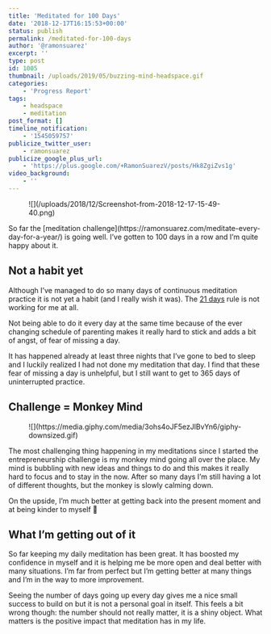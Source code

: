 ```yaml
---
title: 'Meditated for 100 Days'
date: '2018-12-17T16:15:53+00:00'
status: publish
permalink: /meditated-for-100-days
author: '@ramonsuarez'
excerpt: ''
type: post
id: 1005
thumbnail: /uploads/2019/05/buzzing-mind-headspace.gif
categories: 
    - 'Progress Report'
tags:
    - headspace
    - meditation
post_format: []
timeline_notification:
    - '1545059757'
publicize_twitter_user:
    - ramonsuarez
publicize_google_plus_url:
    - 'https://plus.google.com/+RamonSuarezV/posts/Hk8ZgiZvs1g'
video_background:
    - ''
---
```

<figure class="wp-block-image">![](/uploads/2018/12/Screenshot-from-2018-12-17-15-49-40.png)</figure>So far the [meditation challenge](https://ramonsuarez.com/meditate-every-day-for-a-year/) is going well. I’ve gotten to 100 days in a row and I’m quite happy about it.

Not a habit yet
---------------

Although I’ve managed to do so many days of continuous meditation practice it is not yet a habit (and I really wish it was). The [21 days](https://jamesclear.com/new-habit) rule is not working for me at all.

Not being able to do it every day at the same time because of the ever changing schedule of parenting makes it really hard to stick and adds a bit of angst, of fear of missing a day.

It has happened already at least three nights that I’ve gone to bed to sleep and I luckily realized I had not done my meditation that day. I find that these fear of missing a day is unhelpful, but I still want to get to 365 days of uninterrupted practice.

Challenge = Monkey Mind
-----------------------

<div class="wp-block-image"><figure class="aligncenter">![](https://media.giphy.com/media/3ohs4oJF5ezJlBvYn6/giphy-downsized.gif)</figure></div>The most challenging thing happening in my meditations since I started the entrepreneurship challenge is my monkey mind going all over the place. My mind is bubbling with new ideas and things to do and this makes it really hard to focus and to stay in the now. After so many days I’m still having a lot of different thoughts, but the monkey is slowly calming down.

On the upside, I’m much better at getting back into the present moment and at being kinder to myself 🙂

What I’m getting out of it
--------------------------

So far keeping my daily meditation has been great. It has boosted my confidence in myself and it is helping me be more open and deal better with many situations. I’m far from perfect but I’m getting better at many things and I’m in the way to more improvement.

Seeing the number of days going up every day gives me a nice small success to build on but it is not a personal goal in itself. This feels a bit wrong though: the number should not really matter, it is a shiny object. What matters is the positive impact that meditation has in my life.